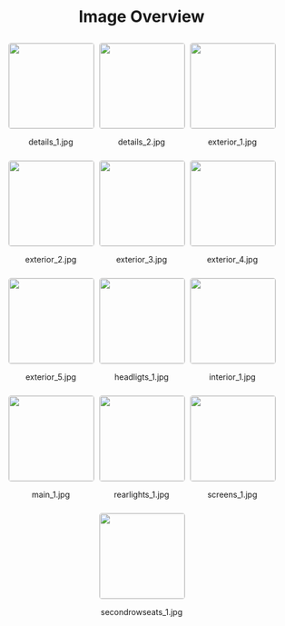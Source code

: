 <style>
    .image-gallery {
        display: flex;
        flex-wrap: wrap;
        gap: 10px;
        justify-content: center;
        padding: 10px;
    }
    .image-gallery img {
        width: 150px;
        height: auto;
        border: 1px solid #ddd;
        border-radius: 5px;
    }
    .image-gallery div {
        flex: 1 1 calc(33.333% - 20px); /* Three images per row on large screens */
        max-width: 150px;
        text-align: center;
    }
    @media (max-width: 768px) {
        .image-gallery div {
            flex: 1 1 calc(50% - 20px); /* Two images per row on medium screens */
        }
    }
    @media (max-width: 480px) {
        .image-gallery div {
            flex: 1 1 100%; /* One image per row on small screens */
        }
    }
</style>
<h1 style ="text-align: center;"> Image Overview </h1> <div class="image-gallery">
<div>
<img src="https://media.evkx.net/multimedia/models/vinfast/vf8/vf8_plus/details_1_st.jpg">
<p>details_1.jpg</p>
</div>
<div>
<img src="https://media.evkx.net/multimedia/models/vinfast/vf8/vf8_plus/details_2_st.jpg">
<p>details_2.jpg</p>
</div>
<div>
<img src="https://media.evkx.net/multimedia/models/vinfast/vf8/vf8_plus/exterior_1_st.jpg">
<p>exterior_1.jpg</p>
</div>
<div>
<img src="https://media.evkx.net/multimedia/models/vinfast/vf8/vf8_plus/exterior_2_st.jpg">
<p>exterior_2.jpg</p>
</div>
<div>
<img src="https://media.evkx.net/multimedia/models/vinfast/vf8/vf8_plus/exterior_3_st.jpg">
<p>exterior_3.jpg</p>
</div>
<div>
<img src="https://media.evkx.net/multimedia/models/vinfast/vf8/vf8_plus/exterior_4_st.jpg">
<p>exterior_4.jpg</p>
</div>
<div>
<img src="https://media.evkx.net/multimedia/models/vinfast/vf8/vf8_plus/exterior_5_st.jpg">
<p>exterior_5.jpg</p>
</div>
<div>
<img src="https://media.evkx.net/multimedia/models/vinfast/vf8/vf8_plus/headligts_1_st.jpg">
<p>headligts_1.jpg</p>
</div>
<div>
<img src="https://media.evkx.net/multimedia/models/vinfast/vf8/vf8_plus/interior_1_st.jpg">
<p>interior_1.jpg</p>
</div>
<div>
<img src="https://media.evkx.net/multimedia/models/vinfast/vf8/vf8_plus/main_1_st.jpg">
<p>main_1.jpg</p>
</div>
<div>
<img src="https://media.evkx.net/multimedia/models/vinfast/vf8/vf8_plus/rearlights_1_st.jpg">
<p>rearlights_1.jpg</p>
</div>
<div>
<img src="https://media.evkx.net/multimedia/models/vinfast/vf8/vf8_plus/screens_1_st.jpg">
<p>screens_1.jpg</p>
</div>
<div>
<img src="https://media.evkx.net/multimedia/models/vinfast/vf8/vf8_plus/secondrowseats_1_st.jpg">
<p>secondrowseats_1.jpg</p>
</div>
</div>
